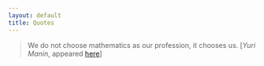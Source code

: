 ```yaml
---
layout: default
title: Quotes
---
```

> We do not choose mathematics as our profession, it chooses us. [*Yuri Manin*, appeared [here](http://www.ams.org/notices/200910/rtx091001268p.pdf)]
